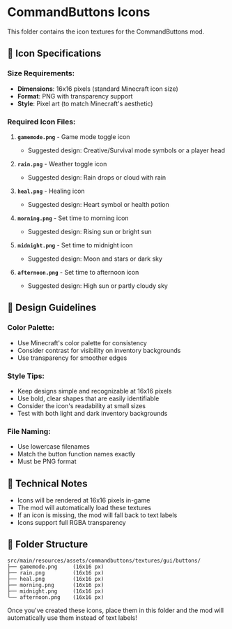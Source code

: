 # CommandButtons Icons

This folder contains the icon textures for the CommandButtons mod.

## 📐 Icon Specifications

### **Size Requirements:**
- **Dimensions**: 16x16 pixels (standard Minecraft icon size)
- **Format**: PNG with transparency support
- **Style**: Pixel art (to match Minecraft's aesthetic)

### **Required Icon Files:**

1. **`gamemode.png`** - Game mode toggle icon
   - Suggested design: Creative/Survival mode symbols or a player head
   
2. **`rain.png`** - Weather toggle icon
   - Suggested design: Rain drops or cloud with rain
   
3. **`heal.png`** - Healing icon
   - Suggested design: Heart symbol or health potion
   
4. **`morning.png`** - Set time to morning icon
   - Suggested design: Rising sun or bright sun
   
5. **`midnight.png`** - Set time to midnight icon
   - Suggested design: Moon and stars or dark sky
   
6. **`afternoon.png`** - Set time to afternoon icon
   - Suggested design: High sun or partly cloudy sky

## 🎨 Design Guidelines

### **Color Palette:**
- Use Minecraft's color palette for consistency
- Consider contrast for visibility on inventory backgrounds
- Use transparency for smoother edges

### **Style Tips:**
- Keep designs simple and recognizable at 16x16 pixels
- Use bold, clear shapes that are easily identifiable
- Consider the icon's readability at small sizes
- Test with both light and dark inventory backgrounds

### **File Naming:**
- Use lowercase filenames
- Match the button function names exactly
- Must be PNG format

## 🔧 Technical Notes

- Icons will be rendered at 16x16 pixels in-game
- The mod will automatically load these textures
- If an icon is missing, the mod will fall back to text labels
- Icons support full RGBA transparency

## 📂 Folder Structure

```
src/main/resources/assets/commandbuttons/textures/gui/buttons/
├── gamemode.png     (16x16 px)
├── rain.png         (16x16 px)
├── heal.png         (16x16 px)
├── morning.png      (16x16 px)
├── midnight.png     (16x16 px)
└── afternoon.png    (16x16 px)
```

Once you've created these icons, place them in this folder and the mod will automatically use them instead of text labels!
